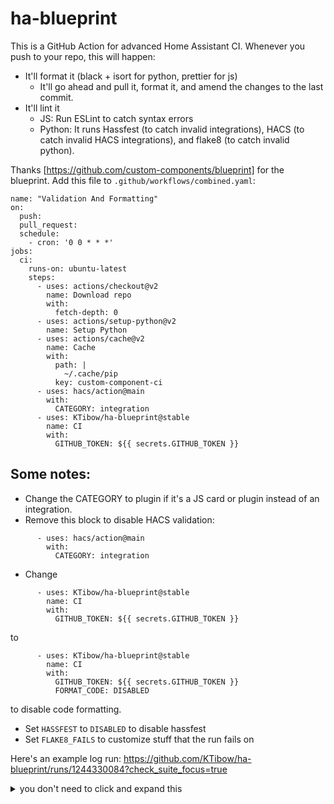 # ha-blueprint
This is a GitHub Action for advanced Home Assistant CI. Whenever you push to your repo, this will happen:
- It'll format it (black + isort for python, prettier for js)
  - It'll go ahead and pull it, format it, and amend the changes to the last commit.
- It'll lint it
  - JS: Run ESLint to catch syntax errors
  - Python: It runs Hassfest (to catch invalid integrations), HACS (to catch invalid HACS integrations), and flake8 (to catch invalid python).

Thanks [https://github.com/custom-components/blueprint] for the blueprint.
Add this file to `.github/workflows/combined.yaml`:
```
name: "Validation And Formatting"
on:
  push:
  pull_request:
  schedule:
    - cron: '0 0 * * *'
jobs:
  ci:
    runs-on: ubuntu-latest
    steps:
      - uses: actions/checkout@v2
        name: Download repo
        with:
          fetch-depth: 0
      - uses: actions/setup-python@v2
        name: Setup Python
      - uses: actions/cache@v2
        name: Cache
        with:
          path: |
            ~/.cache/pip
          key: custom-component-ci
      - uses: hacs/action@main
        with:
          CATEGORY: integration
      - uses: KTibow/ha-blueprint@stable
        name: CI
        with:
          GITHUB_TOKEN: ${{ secrets.GITHUB_TOKEN }}
```
## Some notes:
- Change the CATEGORY to plugin if it's a JS card or plugin instead of an integration.
- Remove this block to disable HACS validation:
```
      - uses: hacs/action@main
        with:
          CATEGORY: integration
```
- Change
```
      - uses: KTibow/ha-blueprint@stable
        name: CI
        with:
          GITHUB_TOKEN: ${{ secrets.GITHUB_TOKEN }}
```
to
```
      - uses: KTibow/ha-blueprint@stable
        name: CI
        with:
          GITHUB_TOKEN: ${{ secrets.GITHUB_TOKEN }}
          FORMAT_CODE: DISABLED
```
to disable code formatting.
- Set `HASSFEST` to `DISABLED` to disable hassfest
- Set `FLAKE8_FAILS` to customize stuff that the run fails on

Here's an example log run: https://github.com/KTibow/ha-blueprint/runs/1244330084?check_suite_focus=true

<details><summary>you don't need to click and expand this</summary>

need a badge? no worries.  
https://img.shields.io/github/workflow/status/KTibow/ha-blueprint/Validation%20And%20Formatting?logoColor=white&label=way%20too%20much%20validation&logo=github-actions&style=flat-square&logoWidth=25&labelColor=black  
  
change `KTibow/ha-blueprint/Validation%20And%20Formatting` to the name of your repo and workflow.  
  
link back in markdown if you want.  

give me a thanks [here](https://saythanks.io/to/kendell.r%40outlook.com)  
  
give me a heart [here](https://community.home-assistant.io/t/235041?u=ktibow)  

or just give me a star  

i'm going to assume you've done that and thank you for letting me know that this is a worthwile thing.  

</details>
